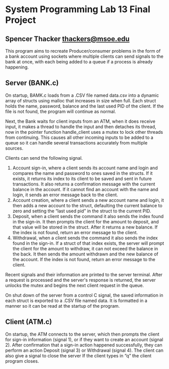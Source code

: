 # System Programming Lab 13 Final Project
## Spencer Thacker <thackers@msoe.edu>

This program aims to recreate Producer/consumer problems in the form of a bank account using sockets where multiple clients can send signals to the bank at once, with each being added to a queue if a process is already happening.

## Server (BANK.c)
On startup, BAMK.c loads from a .CSV file named data.csv into a dynamic array of structs using malloc that increases in size when full. Each struct holds the name, password, balance and the last used PID of the client. If the file is not found, the program will continue as normal.


Next, the Bank waits for client inputs from an ATM, when it does receive input, it makes a thread to handle the input and then detaches its thread, now in the pointer function handle_client uses a mutex to lock other threads from continuing. This causes all other incoming inputs to be added to a queue so it can handle several transactions accurately from multiple sources.


Clients can send the following signal.
1. Account sign-in, where a client sends its account name and login and compares the name and password to ones saved in the structs. If it exists,  it returns its index to its client to be saved and sent in future transactions. It also returns a confirmation message with the current balance in the account. If it cannot find an account with the name and login, it sends an error message back to the client.
2. Account creation, where a client sends a new account name and login, it then adds a new account to the struct, defaulting the current balance to zero and setting the “last used pid” in the struct to the current PID.
3. Deposit, when a client sends the command it also sends the index found in the sign-in. It then prompts the client for the amount to deposit, and that value will be stored in the struct. After it returns a new balance. If the index is not found, return an error message to the client.
4. Withdrawal, when a client sends the command it also sends the index found in the sign-in. If a struct of that index exists, the server will prompt the client for the amount to withdraw, it can not exceed the balance in the back. It then sends the amount withdrawn and the new balance of the account. If the index is not found, return an error message to the client.


Recent signals and their information are printed to the server terminal.
After a request is processed and the server's response is returned, the server unlocks the mutex and begins the next client request in the queue.


On shut down of the server from a control C signal, the saved information in each struct is exported to a .CSV file named data. It is formatted in a manner so it can be read at the startup of the program.


## Client (ATM.c)
On startup, the ATM connects to the server, which then prompts the client for sign-in information (signal 1), or if they want to create an account (signal 2). After confirmation that a sign-in action happened successfully, they can perform an action Deposit (signal 3) or Withdrawal (signal 4). The client can also give a signal to close the server 
If the client types in “q” the client program closes.
